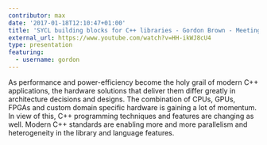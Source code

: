 ```yaml
---
contributor: max
date: '2017-01-18T12:10:47+01:00'
title: 'SYCL building blocks for C++ libraries - Gordon Brown - Meeting C++ 2016'
external_url: https://www.youtube.com/watch?v=HH-ikWJ8cU4
type: presentation
featuring:
  - username: gordon
---
```


As performance and power-efficiency become the holy grail of modern C++ applications, the hardware solutions that
deliver them differ greatly in architecture decisions and designs. The combination of CPUs, GPUs, FPGAs and custom
domain specific hardware is gaining a lot of momentum. In view of this, C++ programming techniques and features are
changing as well. Modern C++ standards are enabling more and more parallelism and heterogeneity in the library and
language features.
